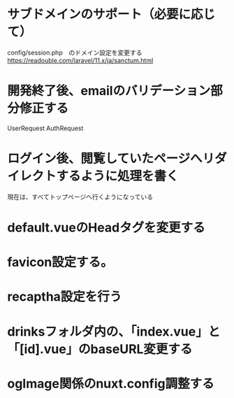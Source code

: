 # サブドメインのサポート（必要に応じて）
config/session.php　のドメイン設定を変更する
https://readouble.com/laravel/11.x/ja/sanctum.html

# 開発終了後、emailのバリデーション部分修正する
UserRequest
AuthRequest

# ログイン後、閲覧していたページへリダイレクトするように処理を書く
現在は、すべてトップページへ行くようになっている

# default.vueのHeadタグを変更する

# favicon設定する。

# recaptha設定を行う

# drinksフォルダ内の、「index.vue」と「[id].vue」のbaseURL変更する

# ogImage関係のnuxt.config調整する

